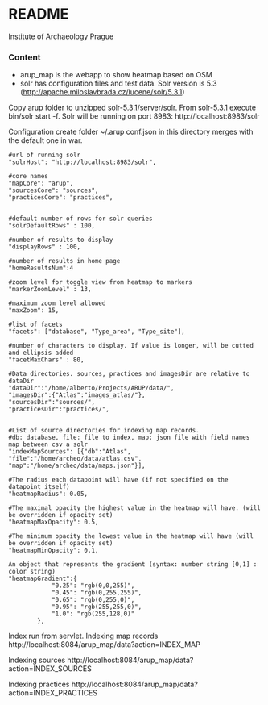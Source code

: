 # README #

Institute of Archaeology Prague

### Content ###

* arup_map is the webapp to show heatmap based on OSM
* solr has configuration files and test data. Solr version is 5.3 (http://apache.miloslavbrada.cz/lucene/solr/5.3.1)

 Copy arup folder to unzipped solr-5.3.1/server/solr. 
 From solr-5.3.1 execute bin/solr start -f. Solr will be running on port 8983: http://localhost:8983/solr  

Configuration
create folder ~/.arup
conf.json in this directory merges with the default one in war.


    #url of running solr
    "solrHost": "http://localhost:8983/solr",

    #core names
    "mapCore": "arup",
    "sourcesCore": "sources",
    "practicesCore": "practices",
    

    #default number of rows for solr queries
    "solrDefaultRows" : 100,

    #number of results to display
    "displayRows" : 100,

    #number of results in home page
    "homeResultsNum":4

    #zoom level for toggle view from heatmap to markers
    "markerZoomLevel" : 13,

    #maximum zoom level allowed
    "maxZoom": 15,

    #list of facets
    "facets": ["database", "Type_area", "Type_site"],

    #number of characters to display. If value is longer, will be cutted and ellipsis added
    "facetMaxChars" : 80,

    #Data directories. sources, practices and imagesDir are relative to dataDir
    "dataDir":"/home/alberto/Projects/ARUP/data/",
    "imagesDir":{"Atlas":"images_atlas/"},
    "sourcesDir":"sources/",
    "practicesDir":"practices/",


    #List of source directories for indexing map records. 
    #db: database, file: file to index, map: json file with field names map between csv a solr 
    "indexMapSources": [{"db":"Atlas", "file":"/home/archeo/data/atlas.csv", "map":"/home/archeo/data/maps.json"}],

    #The radius each datapoint will have (if not specified on the datapoint itself) 
    "heatmapRadius": 0.05,

    #The maximal opacity the highest value in the heatmap will have. (will be overridden if opacity set)
    "heatmapMaxOpacity": 0.5,

    #The minimum opacity the lowest value in the heatmap will have (will be overridden if opacity set)
    "heatmapMinOpacity": 0.1,

    An object that represents the gradient (syntax: number string [0,1] : color string)
    "heatmapGradient":{
                "0.25": "rgb(0,0,255)",
                "0.45": "rgb(0,255,255)",
                "0.65": "rgb(0,255,0)",
                "0.95": "rgb(255,255,0)",
                "1.0": "rgb(255,128,0)"
            },

Index run from servlet.
Indexing map records
http://localhost:8084/arup_map/data?action=INDEX_MAP

Indexing sources
http://localhost:8084/arup_map/data?action=INDEX_SOURCES

Indexing practices
http://localhost:8084/arup_map/data?action=INDEX_PRACTICES